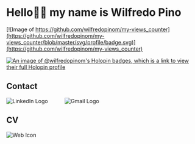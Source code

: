 
# Hello👋👋 my name is Wilfredo Pino

[![Image of https://github.com/wilfredopinom/my-views_counter](https://github.com/wilfredopinom/my-views_counter/blob/master/svg/profile/badge.svg)](https://github.com/wilfredopinom/my-views_counter)


<!--
**wilfredopinom/wilfredopinom** is a ✨ _special_ ✨ repository because its `README.md` (this file) appears on your GitHub profile.

Here are some ideas to get you started:

- 🔭 I’m currently working on ...
- 🌱 I’m currently learning ...
- 👯 I’m looking to collaborate on ...
- 🤔 I’m looking for help with ...
- 💬 Ask me about ...
- 📫 How to reach me: ...
- 😄 Pronouns: ...
- ⚡ Fun fact: ...
-->
[![An image of @wilfredopinom's Holopin badges, which is a link to view their full Holopin profile](https://holopin.me/wilfredopinom)](https://holopin.io/@wilfredopinom)


## Contact

<div style="display: flex; flex-wrap: wrap; gap: 20px;">
  <a href="https://www.linkedin.com/in/wilfredo-pino/" target="_blank" style="text-decoration: none; outline: none;">
    <img src="https://pngimg.com/uploads/linkedIn/linkedIn_PNG6.png" alt="LinkedIn Logo" width="50" height="50"></a>
  &nbsp;
  <a href="mailto:wilfredopinom@gmail.com" style="text-decoration: none; outline: none;">
    <img src="https://pngimg.com/uploads/gmail_logo/gmail_logo_PNG10.png" alt="Gmail Logo" width="50" height="50">
  </a>
</div>


## CV
<div style="display: flex; flex-wrap: wrap; gap: 20px;">

  <a href="https://wilfredopinom.github.io/Resumen_CV/" target="_blank" style="text-decoration: none; outline: none;">
    <img src="https://cdn-icons-png.flaticon.com/512/6186/6186023.png" alt="Web Icon" width="50" height="50">
  </a>
</div>



